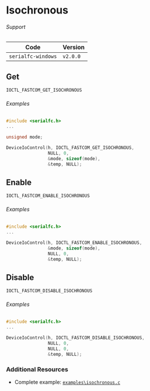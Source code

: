 # Isochronous


###### Support
| Code           | Version
| -------------- | --------
| `serialfc-windows` | `v2.0.0` 


## Get
```c
IOCTL_FASTCOM_GET_ISOCHRONOUS
```

###### Examples
```c
#include <serialfc.h>
...

unsigned mode;

DeviceIoControl(h, IOCTL_FASTCOM_GET_ISOCHRONOUS, 
                NULL, 0, 
                &mode, sizeof(mode), 
                &temp, NULL);
```


## Enable
```c
IOCTL_FASTCOM_ENABLE_ISOCHRONOUS
```

###### Examples
```c
#include <serialfc.h>
...

DeviceIoControl(h, IOCTL_FASTCOM_ENABLE_ISOCHRONOUS, 
                &mode, sizeof(mode),
                NULL, 0, 
                &temp, NULL);
```


## Disable
```c
IOCTL_FASTCOM_DISABLE_ISOCHRONOUS
```

###### Examples
```c
#include <serialfc.h>
...

DeviceIoControl(h, IOCTL_FASTCOM_DISABLE_ISOCHRONOUS, 
                NULL, 0, 
                NULL, 0, 
                &temp, NULL);
```


### Additional Resources
- Complete example: [`examples\isochronous.c`](https://github.com/commtech/serialfc-windows/blob/master/examples/isochronous.c)
